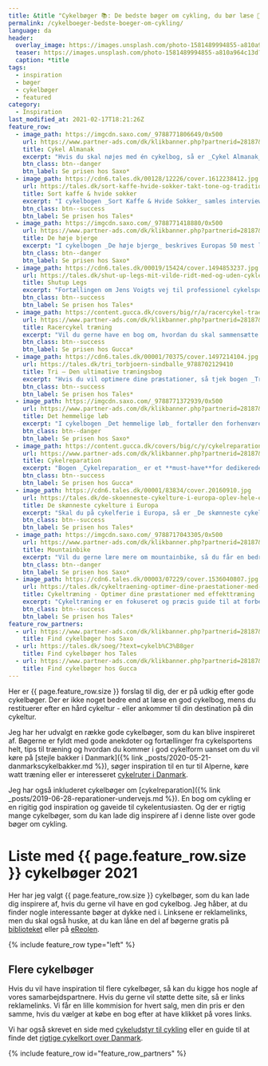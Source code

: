 ```yaml
---
title: &title "Cykelbøger 📚: De bedste bøger om cykling, du bør læse 🚴🚴‍♀️"
permalink: /cykelboeger-bedste-boeger-om-cykling/
language: da
header:
  overlay_image: https://images.unsplash.com/photo-1581489994855-a810a964c13d?ixid=MXwxMjA3fDB8MHxwaG90by1wYWdlfHx8fGVufDB8fHw%3D&ixlib=rb-1.2.1&auto=format&fit=crop&h=600&w=1200&q=10
  teaser: https://images.unsplash.com/photo-1581489994855-a810a964c13d?ixid=MXwxMjA3fDB8MHxwaG90by1wYWdlfHx8fGVufDB8fHw%3D&ixlib=rb-1.2.1&auto=format&fit=crop&h=300&w=400&q=10
  caption: *title
tags:
  - inspiration
  - bøger
  - cykelbøger
  - featured
category:
  - Inspiration
last_modified_at: 2021-02-17T18:21:26Z
feature_row:
  - image_path: https://imgcdn.saxo.com/_9788771806649/0x500
    url: https://www.partner-ads.com/dk/klikbanner.php?partnerid=28187&bannerid=43264&htmlurl=https://www.saxo.com/dk/cykel-almanak_rolf-soerensen_indbundet_9788771806649
    title: Cykel Almanak
    excerpt: "Hvis du skal nøjes med én cykelbog, så er _Cykel Almanak_ skrevet af Rolf Sørensen et rigtig godt bud. Bogen har 500 sider med en løbskalender med 100 af verdens væsentligste løb beskrives. Du får også et et cykeltræningsprogram over 12 måneder for 3 niveauer. Derudover krydres bogen med interviews med nogle af de største cykelstjerner, tips og tricks samt lækre cykelfotos i en fotoserie."
    btn_class: btn--danger
    btn_label: Se prisen hos Saxo*
  - image_path: https://cdn6.tales.dk/00128/12226/cover.1612238412.jpg
    url: https://tales.dk/sort-kaffe-hvide-sokker-takt-tone-og-traditioner-paa-landevejen_tonny-vorm_9788740041675
    title: Sort kaffe & hvide sokker
    excerpt: "I cykelbogen _Sort Kaffe & Hvide Sokker_ samles interviews med 12 af Danmarks bedste cykelryttere gennem tiden. Bjarne Riis, Rolf Sørensen m.fl. deler sjove oplevelser, genistreger og taktiske brølere. Bogen er glimrende underholdning for de passionerede cykelfans og dedikerede cykelmotionister med tips og tricks om cyklen, tøjet og træningen fra de bedste."
    btn_class: btn--success
    btn_label: Se prisen hos Tales*
  - image_path: https://imgcdn.saxo.com/_9788771418880/0x500
    url: https://www.partner-ads.com/dk/klikbanner.php?partnerid=28187&bannerid=43264&htmlurl=https://www.saxo.com/dk/de-hoeje-bjerge_daniel-friebe_hardback_9788771418880
    title: De høje bjerge
    excerpt: "I cykelbogen _De høje bjerge_ beskrives Europas 50 mest legendariske stigninger. Det er en perfekt bog, hvis du ønsker lidt inspiration til det næste bjerg som skal cykles. Hver stigning beskrives med flotte billeder, profiler af stigningerne og kort."
    btn_class: btn--danger
    btn_label: Se prisen hos Saxo*
  - image_path: https://cdn6.tales.dk/00019/15424/cover.1494853237.jpg
    url: https://tales.dk/shut-up-legs-mit-vilde-ridt-med-og-uden-cyklen_jens-voigt_9788740616811
    title: Shutup Legs
    excerpt: "Fortællingen om Jens Voigts vej til professionel cykelsport er bemærkelsesværdig. Lige fra hans opvækst i Østtyskland, hvor Tour de France blot var noget, man hørte rygter om, til den sene professionelle debut i 1997 og de mange bedrifter, der fulgte på landevejene i de efterfølgende år."
    btn_class: btn--success
    btn_label: Se prisen hos Tales*
  - image_path: https://content.gucca.dk/covers/big/r/a/racercykel-traening_280085.jpg
    url: https://www.partner-ads.com/dk/klikbanner.php?partnerid=28187&bannerid=9399&htmlurl=https://www.gucca.dk/racercykel-traening-bog-p280085
    title: Racercykel træning
    excerpt: "Vil du gerne have en bog om, hvordan du skal sammensætte din træning, kost og øvelser for at optimere din performance, så kan cykelbogen _Racercykel træning_anbefales. I bogen bliver du guidet igennem flere forskellige niveauer af din cykeltræning – ligefra det basale om til det mere avanceret såsom hvordan du fx optimerer din restituering."
    btn_class: btn--success
    btn_label: Se prisen hos Gucca*
  - image_path: https://cdn6.tales.dk/00001/70375/cover.1497214104.jpg
    url: https://tales.dk/tri_torbjoern-sindballe_9788702129410
    title: Tri – Den ultimative træningsbog
    excerpt: "Hvis du vil optimere dine præstationer, så tjek bogen _Tri – Den ultimative træningsbog_. Bogen henvender sig godt nok til triatlonudøvere, men er stadig meget brugbar for almindelige landevejscyklister. Bogens tips om teknik, træning, ernæring og psykologi sagtens kan videreføres over til landevejscyklister."
    btn_class: btn--success
    btn_label: Se prisen hos Tales*
  - image_path: https://imgcdn.saxo.com/_9788771372939/0x500
    url: https://www.partner-ads.com/dk/klikbanner.php?partnerid=28187&bannerid=43264&htmlurl=https://www.saxo.com/dk/det-hemmelige-loeb_tyler-hamilton-med-daniel-coyle_haeftet_9788771372939
    title: Det hemmelige løb
    excerpt: "I cykelbogen _Det hemmelige løb_ fortæller den forhenværende cykelrytter Tyler Hamilton om livet som professionel cykelrytter, som var præget af løgne, korruption og ikke mindst omfattende doping. Tyler indrømmer bl.a. sit eget dopingmisbrug og løfter sløret for Lance Armstrongs omfattende dopingbrug."
    btn_class: btn--danger
    btn_label: Se prisen hos Saxo*
  - image_path: https://content.gucca.dk/covers/big/c/y/cykelreparation_277853.jpg
    url: https://www.partner-ads.com/dk/klikbanner.php?partnerid=28187&bannerid=9399&htmlurl=https://www.gucca.dk/cykelreparation-bog-p277853
    title: Cykelreparation
    excerpt: "Bogen _Cykelreparation_ er et **must-have**for dedikerede cykelmotionister. For med denne bog kan du undgå at skulle gå ned i din lokale cykelhandler med din racercykel, når den skal efterses, repareres eller vedligeholdes. For denne bog guider dig til alt lige fra den daglige vedligeholdelse til de mere avancerede teknikker som fx hjulopretning eller gearjustering."
    btn_class: btn--success
    btn_label: Se prisen hos Gucca*
  - image_path: https://cdn6.tales.dk/00001/83834/cover.20160910.jpg
    url: https://tales.dk/de-skoenneste-cykelture-i-europa-oplev-hele-europa-paa-cykel_thorsten-bronner_9788778578204
    title: De skønneste cykelture i Europa
    excerpt: "Skal du på cykelferie i Europa, så er _De skønneste cykelture i Europa_ cykelbogen, du bør eje. Bogen er skrevet af Thorsten Brönner, som har rejst Europa tyndt for at finde de bedste steder til cykelferie i Europa. I alt 16 lande ligefra Skandinavien til Montenegro. Hvert land beskrives grundigt, og der er en hel del flotte billeder for hvert land."
    btn_class: btn--success
    btn_label: Se prisen hos Tales*
  - image_path: https://imgcdn.saxo.com/_9788717043305/0x500
    url: https://www.partner-ads.com/dk/klikbanner.php?partnerid=28187&bannerid=43264&htmlurl=https://www.saxo.com/dk/mountain-bike_per-henrik-brask_indbundet_9788717043305
    title: Mountainbike
    excerpt: "Vil du gerne lære mere om mountainbike, så du får en bedre forståelse af køreteknikken, hvordan du træner optimalt, hvordan du vedligeholder din cykel, så er _Mountainbike_ bogen af cykeltræneren Per Henrik Brask et rigtig godt bud."
    btn_class: btn--danger
    btn_label: Se prisen hos Saxo*
  - image_path: https://cdn6.tales.dk/00003/07229/cover.1536040807.jpg
    url: https://tales.dk/cykeltraening-optimer-dine-praestationer-med-effekttraening_claus-hechmann_9788702189179
    title: Cykeltræning - Optimer dine præstationer med effekttræning
    excerpt: "Cykeltræning er en fokuseret og præcis guide til at forbedre dine præstationer på cyklen med effekttræning. Princippet er enkelt: Du skal træne i at kunne cykle så hurtigt som muligt i så lang tid som muligt. Det gør du ved at stimulere din fedtforbrændning, og det kræver, at du træner din udholdenhed med varieret intensitet, hovedsageligt i de lette til moderate træningszoner og over rigtig mange kilometer."
    btn_class: btn--success
    btn_label: Se prisen hos Tales*
feature_row_partners:
  - url: https://www.partner-ads.com/dk/klikbanner.php?partnerid=28187&bannerid=43264&htmlurl=https://www.saxo.com/dk/products/search?query=cykelb%C3%B8ger
    title: Find cykelbøger hos Saxo
  - url: https://tales.dk/soeg/?text=cykelb%C3%B8ger
    title: Find cykelbøger hos Tales
  - url: https://www.partner-ads.com/dk/klikbanner.php?partnerid=28187&bannerid=9399&htmlurl=https://www.gucca.dk/soegning/cykelb%25C3%25B8ger
    title: Find cykelbøger hos Gucca
---
```


Her er {{ page.feature_row.size }} forslag til dig, der er på udkig efter gode cykelbøger. Der er ikke noget bedre end at læse en god cykelbog, mens du restituerer efter en hård cykeltur - eller ankommer til din destination på din cykeltur.

Jeg har her udvalgt en række gode cykelbøger, som du kan blive inspireret af. Bøgerne er fyldt med gode anekdoter og fortællinger fra cykelsportens helt, tips til træning og hvordan du kommer i god cykelform uanset om du vil køre på [stejle bakker i Danmark]({% link _posts/2020-05-21-danmarkscykelbakker.md %}), søger inspiration til en tur til Alperne, køre watt træning eller er interesseret [cykelruter i Danmark](/cykelruter-danmark/).

Jeg har også inkluderet cykelbøger om [cykelreparation]({% link _posts/2019-06-28-reparationer-undervejs.md %}). En bog om cykling er en rigitig god inspiration og gaveide til cykelentusiasten. Og der er rigtig mange cykelbøger, som du kan lade dig inspirere af i denne liste over gode bøger om cykling.

# Liste med {{ page.feature_row.size }} cykelbøger 2021

Her har jeg valgt {{ page.feature_row.size }} cykelbøger, som du kan lade dig inspirere af, hvis du gerne vil have en god cykelbog. Jeg håber, at du finder nogle interessante bøger at dykke ned i. Linksene er reklamelinks, men du skal også huske, at du kan låne en del af bøgerne gratis på [biblioteket](https://bibliotek.dk/) eller på [eReolen](https://ereolen.dk/).

{% include feature_row type="left" %}

## Flere cykelbøger

Hvis du vil have inspiration til flere cykelbøger, så kan du kigge hos nogle af vores samarbejdspartnere. Hvis du gerne vil støtte dette site, så er links reklamelinks. Vi får en lille kommision for hvert salg, men din pris er den samme, hvis du vælger at købe en bog efter at have klikket på vores links.

Vi har også skrevet en side med [cykeludstyr til cykling](/cykeludstyr/) eller en guide til at finde det [rigtige cykelkort over Danmark](/cykelkort/).

{% include feature_row id="feature_row_partners"  %}
